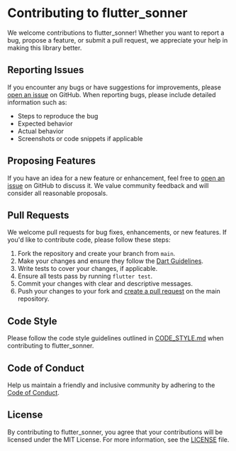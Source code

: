 # Contributing to flutter_sonner

We welcome contributions to flutter_sonner! Whether you want to report a bug, propose a feature, or submit a pull request, we appreciate your help in making this library better.

## Reporting Issues

If you encounter any bugs or have suggestions for improvements, please [open an issue](https://github.com/Samsonroyal/flutter_sonner/issues) on GitHub. When reporting bugs, please include detailed information such as:

- Steps to reproduce the bug
- Expected behavior
- Actual behavior
- Screenshots or code snippets if applicable

## Proposing Features

If you have an idea for a new feature or enhancement, feel free to [open an issue](https://github.com/Samsonroyal/flutter_sonner/issues) on GitHub to discuss it. We value community feedback and will consider all reasonable proposals.

## Pull Requests

We welcome pull requests for bug fixes, enhancements, or new features. If you'd like to contribute code, please follow these steps:

1. Fork the repository and create your branch from `main`.
2. Make your changes and ensure they follow the [Dart Guidelines](https://github.com/Samsonroyal/flutter_sonner/blob/main/CODE_STYLE.md).
3. Write tests to cover your changes, if applicable.
4. Ensure all tests pass by running `flutter test`.
5. Commit your changes with clear and descriptive messages.
6. Push your changes to your fork and [create a pull request](https://github.com/Samsonroyal/flutter_sonner/compare) on the main repository.

## Code Style

Please follow the code style guidelines outlined in [CODE_STYLE.md](https://github.com/Samsonroyal/flutter_sonner/blob/main/CODE_STYLE.md) when contributing to flutter_sonner.

## Code of Conduct

Help us maintain a friendly and inclusive community by adhering to the [Code of Conduct](https://github.com/Samsonroyal/flutter_sonner/blob/main/CODE_OF_CONDUCT.md).

## License

By contributing to flutter_sonner, you agree that your contributions will be licensed under the MIT License. For more information, see the [LICENSE](https://github.com/example/flutter_sonner/blob/main/LICENSE) file.
